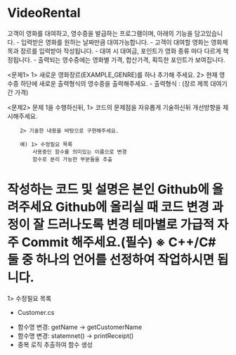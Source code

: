 # VideoRental
고객이 영화를 대여하고, 영수증을 발급하는 프로그램이며, 아래의 기능을 담고있습니다.
    - 입력받은 영화를 원하는 날짜만큼 대여가능합니다.
    - 고객이 대여할 영화는 영화제목과 장르를 입력받아 작성됩니다.
    - 대여 시 대여금, 포인트가 영화 종류 마다 다르게 책정됩니다.
    - 출력되는 영수증에는 영화별 가격, 합산가격, 획득한 포인트가 보여집니다.

<문제1>
    1> 새로운 영화장르(EXAMPLE_GENRE)를 하나 추가해 주세요.
    2> 현재 영수증 하단에 새로운 출력형식의 영수증을 출력해주세요.
        - 출력형식 : (장르 제목 대여기간 가격)

<문제2>
    문제 1을 수행하신뒤,
        1> 코드의 문제점을 자유롭게 기술하신뒤 개선방향을 제시해주세요.

        2> 기술한 내용을 바탕으로 구현해주세요.

        예) 1> 수정필요 목록
            사용중인 함수를 의미있는 이름으로 변경
            함수로 분리 가능한 부분들을 추출

작성하는 코드 및 설명은 본인 Github에 올려주세요
Github에 올리실 때 코드 변경 과정이 잘 드러나도록 변경 테마별로 가급적 자주 Commit 해주세요.(필수)
※ C++/C# 둘 중 하나의 언어를 선정하여 작업하시면 됩니다.
=========================================================================================================
1> 수정필요 목록
* Customer.cs
- 함수명 변경: getName -> getCustomerName  
- 함수명 변경: statemnet() -> printReceipt()
- 중복 로직 추출하여 함수 생성
